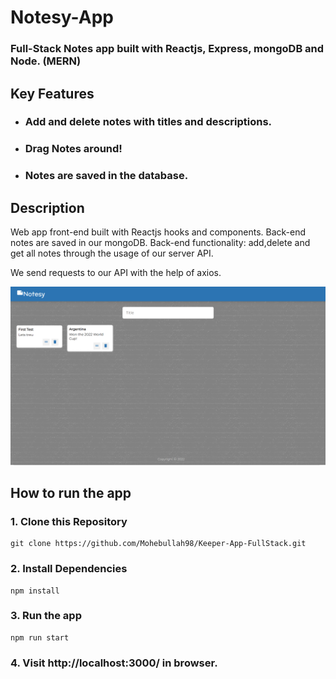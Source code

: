 # Notesy-App
### Full-Stack Notes app built with Reactjs, Express, mongoDB and Node. (MERN)
## Key Features
- ### Add and delete notes with titles and descriptions.
- ### Drag Notes around!
- ### Notes are saved in the database.

## Description
 Web app front-end built with Reactjs hooks and components. Back-end notes are saved in our mongoDB. 
Back-end functionality: add,delete and get all notes through the usage of our server API.

We send requests to our API with the help of axios.

![image](public\images\Capture.PNG)


## How to run the app

### 1. Clone this Repository
```
git clone https://github.com/Mohebullah98/Keeper-App-FullStack.git
```

### 2. Install Dependencies
```
npm install
```

### 3. Run the app
```
npm run start
```

### 4. Visit http://localhost:3000/ in browser.
